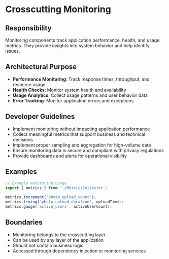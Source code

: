# Crosscutting Monitoring

## Responsibility
Monitoring components track application performance, health, and usage metrics. They provide insights into system behavior and help identify issues.

## Architectural Purpose
- **Performance Monitoring**: Track response times, throughput, and resource usage
- **Health Checks**: Monitor system health and availability
- **Usage Analytics**: Collect usage patterns and user behavior data
- **Error Tracking**: Monitor application errors and exceptions

## Developer Guidelines
- Implement monitoring without impacting application performance
- Collect meaningful metrics that support business and technical decisions
- Implement proper sampling and aggregation for high-volume data
- Ensure monitoring data is secure and compliant with privacy regulations
- Provide dashboards and alerts for operational visibility

## Examples
```typescript
// Example monitoring usage
import { metrics } from './MetricsCollector';

metrics.increment('photo_upload_count');
metrics.timing('photo_upload_duration', uploadTime);
metrics.gauge('active_users', activeUserCount);
```

## Boundaries
- Monitoring belongs to the crosscutting layer
- Can be used by any layer of the application
- Should not contain business logic
- Accessed through dependency injection or monitoring services